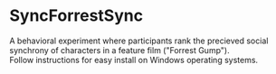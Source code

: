 # SyncForrestSync
A behavioral experiment where participants rank the precieved social synchrony of characters in a feature film ("Forrest Gump").  
Follow instructions for easy install on Windows operating systems.
